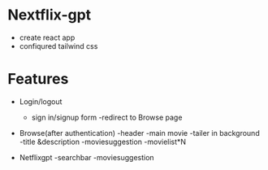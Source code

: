 # Nextflix-gpt

- create react app
- confiqured tailwind css

# Features
- Login/logout
    - sign in/signup form
    -redirect to Browse page
- Browse(after authentication)
   -header
   -main movie
       -tailer in background
       -title &description
       -moviesuggestion
          -movielist*N
        
- Netflixgpt
   -searchbar
   -moviesuggestion

 
